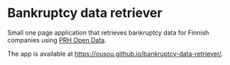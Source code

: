 Bankruptcy data retriever
==============

Small one page application that retrieves bankruptcy data for Finnish companies using [PRH Open Data](http://avoindata.prh.fi/). 

The app is available at https://ousou.github.io/bankruptcy-data-retriever/.
